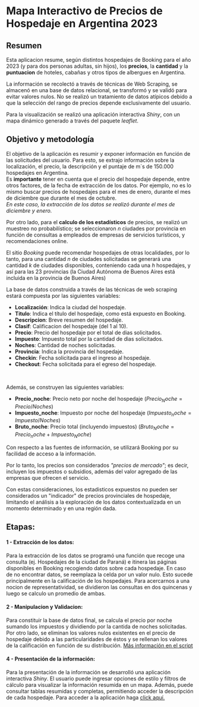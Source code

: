 # Mapa Interactivo de Precios de Hospedaje en Argentina 2023

## Resumen
Esta aplicacion resume, según distintos hospedajes de Booking para el año 2023 (y para dos personas adultas, sin hijos), los **precios**, la **cantidad** y la **puntuacion** de hoteles, cabañas y otros tipos de albergues en Argentina.

La información se recolectó a través de técnicas de Web Scraping, se almacenó en una base de datos relacional, se transformó y se validó para evitar valores nulos. No se realizó un tratamiento de datos atípicos debido a que la selección del rango de precios depende exclusivamente del usuario. 

Para la visualización se realizó una aplicación interactiva *Shiny*, con un mapa dinámico generado a través del paquete *leaflet*.
<br>

## Objetivo y metodología
El objetivo de la aplicación es resumir y exponer información en función de las solicitudes del usuario.
Para esto, se extrajo información sobre la localización, el precio, la descripción y el puntaje de m´s de 150.000 hospedajes en Argentina.<br>
Es **importante** tener en cuenta que el precio del hospedaje depende, entre otros factores, de la fecha de extracción de los datos. Por ejemplo, no es lo mismo buscar precios de hospedajes para el mes de enero, durante el mes de diciembre que durante el mes de octubre.  <br>
*En este caso, la extracción de los datos se realizó durante el mes de diciembre y enero.*<br>

Por otro lado, para el **calculo de los estadísticos** de precios, se realizó un muestreo no probabilístico; se seleccionaron $n$ ciudades por provincia en función de consultas a empleados de empresas de servicios turísticos, y recomendaciones online.

El sitio *Booking* puede recomendar hospedajes de otras localidades, por lo tanto, para una cantidad $n$ de ciudades solicitadas se generará una cantidad $k$ de ciudades disponibles, conteniendo cada una $h$ hospedajes, y así para las 23 provincias (la Ciudad Autónoma de Buenos Aires está incluida en la provincia de Buenos Aires) <br>

La base de datos construida a través de las técnicas de web scraping estará compuesta por las siguientes variables:  <br>
+ **Localización**: Indica la ciudad del hospedaje.<br>
+ **Titulo**: Indica el título del hospedaje, como está expuesto en Booking.<br>
+ **Descripcion**: Breve resumen del hospedaje.<br>
+ **Clasif**: Calificacion del hospedaje (del 1 al 10).<br>
+ **Precio**: Precio del hospedaje por el total de dias solicitados.<br>
+ **Impuesto**: Impuesto total por la cantidad de dìas solicitados.<br>   
+ **Noches**: Cantidad de noches solicitadas. <br>
+ **Provincia**: Indica la provincia del hospedaje.<br>
+ **Checkin**: Fecha solicitada para el ingreso al hospedaje.<br>
+ **Checkout**: Fecha solicitada para el egreso del hospedaje.<br>
<br>

Además, se construyen las siguientes variables:  <br>
+ **Precio_noche**: Precio neto por noche del hospedaje ($Precio_Noche=Precio/Noches$)  <br>
+ **Impuesto_noche**: Impuesto por noche del hospedaje ($Impuesto_noche=Impuesto/Noches$)<br>  
+ **Bruto_noche**: Precio total (incluyendo impuestos) ($Bruto_Noche=Precio_noche+Impuesto_Noche$)<br>

Con respecto a las fuentes de información, se utilizará Booking por su facilidad de acceso a la información.<br>

Por lo tanto, los precios son considerados *"precios de mercado"*; es decir, incluyen los impuestos o subsidios, además del valor agregado de las empresas que ofrecen el servicio.<br>

Con estas consideraciones, los estadisticos expuestos no pueden ser considerados un "indicador" de precios provinciales de hospedaje, limitando el análisis a la exploración de los datos contextualizada en un momento determinado y en una región dada.<br>

## Etapas:

#### 1 - Extracción de los datos:
Para la extracción de los datos se programó una función que recoge una consulta (ej. Hospedajes de la ciudad de Paraná) e itinera las páginas disponibles en Booking recogiendo datos sobre cada hospedaje.
En caso de no encontrar datos, se reemplaza la celda por un valor nulo. Esto sucede principalmente en la calificación de los hospedajes.
Para acercarnos a una nocion de representatividad, se dividieron las consultas en dos quincenas y luego se calculo un promedio de ambas.<br>

#### 2 - Manipulacion y Validacion:
Para constituir la base de datos final, se calcula el precio por noche sumando los impuestos y dividiendo por la cantida de noches solicitadas. 
Por otro lado, se eliminan los valores nulos existentes en el precio de hospedaje debido a las particularidades de éstos y se rellenan los valores de la calificación en función de su distribución. [Más información en el script](https://github.com/NicoGottig/myvdd2022_tf_gottig/blob/main/Scripts/02_tfi_manipulacion-validacion.R)<br>

#### 4 - Presentación de la información:
Para la presentación de la información se desarrolló una aplicación interactiva *Shiny*. El usuario puede ingresar opciones de estilo y filtros de cálculo para visualizar la información resumida en un mapa. Además, puede consultar tablas resumidas y completas, permitiendo acceder la descripción de cada hospedaje. Para acceder a la aplicación haga [click aquí. ](www.shiny.com)<br>

